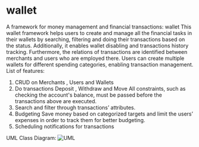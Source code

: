 # wallet
A framework for money management and financial transactions: wallet
This wallet framework helps users to create and manage all the financial tasks in their wallets
by searching, filtering and doing their transactions based on the status. Additionally, it enables
wallet disabling and transactions history tracking. Furthermore, the relations of transactions are
identified between merchants and users who are employed there.
Users can create multiple wallets for different spending categories, enabling transaction
management.
List of features:
1. CRUD on
 Merchants
, Users
and Wallets
2. Do transactions
 Deposit
, Withdraw
and Move
All constraints, such as checking the account's balance, must be passed before the transactions
above are executed.
3. Search and filter through transactions’ attributes.
4. Budgeting
Save money based on categorized targets and limit the users’ expenses in order to track them
for better budgeting.
5. Scheduling notifications for transactions

   
UML Class Diagram:
![UML](https://github.com/nikimajidifard/wallet/assets/56204470/aeb494e7-95b6-46c8-a334-be8fef056844)
